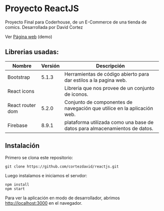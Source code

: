 # Proyecto ReactJS

Proyecto Final para Coderhouse, de un E-Commerce de una tienda de comics. Desarrollada por David Cortez

Ver [Página web](https://tender-saha-4a56f2.netlify.app/) (demo)

## Librerias usadas:

| Nombre | Versión | Descripción |
| ------ | ------ | ------ |
| Bootstrap | 5.1.3 | Herramientas de código abierto para dar estilos a la pagina web.|
| React icons |  | Libreria que nos provee de un conjunto de iconos.|
| React router dom | 5.2.0 |Conjunto de componentes de navegación que utilice en la aplicación web.|
| Firebase | 8.9.1 | plataforma utilizada como una base de datos para almacenamientos de datos. |

## Instalación

Primero se clona este repositorio:
```
git clone https://github.com/cortezdavid/reactjs.git
```
Luego instalamos e iniciamos el servdor:
```
npm install
npm start
```
Para ver la aplicación en modo de desarrollador, abrimos [http://localhost:3000](http://localhost:3000) en el navegador.